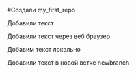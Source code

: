 #Создали my_first_repo

 Добавили текст

 Добавили текст через веб браузер

Добавим текст локально

Добавили текст в новой ветке newbranch